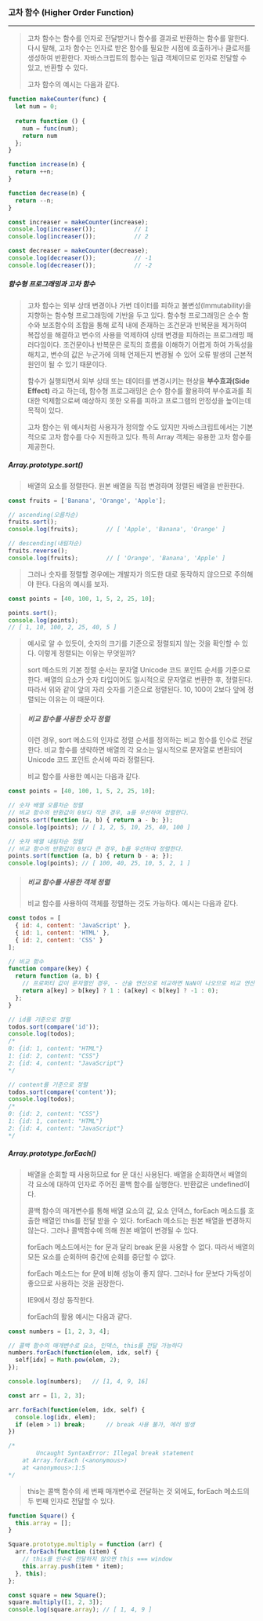 ### 고차 함수 (Higher Order Function)

------

> 고차 함수는 함수를 인자로 전달받거나 함수를 결과로 반환하는 함수를 말한다. 다시 말해, 고차 함수는 인자로 받은 함수를 필요한 시점에 호출하거나 클로저를 생성하여 반환한다. 자바스크립트의 함수는 일급 객체이므로 인자로 전달할 수 있고, 반환할 수 있다.
>
> 고차 함수의 예시는 다음과 같다.

```javascript
function makeCounter(func) {
  let num = 0;
  
  return function () {
    num = func(num);
    return num
  };
}
```

```javascript
function increase(n) {
  return ++n;
}

function decrease(n) {
  return --n;
}
```

```javascript
const increaser = makeCounter(increase);
console.log(increaser());			// 1
console.log(increaser());			// 2

const decreaser = makeCounter(decrease);
console.log(decreaser());			// -1
console.log(decreaser());			// -2
```



##### 함수형 프로그래밍과 고차 함수

> 고차 함수는 외부 상태 변경이나 가변 데이터를 피하고 불변성(Immutability)을 지향하는 함수형 프로그래밍에 기반을 두고 있다. 함수형 프로그래밍은 순수 함수와 보조함수의 조합을 통해 로직 내에 존재하는 조건문과 반복문을 제거하여 복잡성을 해결하고 변수의 사용을 억제하여 상태 변경을 피하려는 프로그래밍 패러다임이다. 조건문이나 반복문은 로직의 흐름을 이해하기 어렵게 하여 가독성을 해치고, 변수의 값은 누군가에 의해 언제든지 변경될 수 있어 오류 발생의 근본적 원인이 될 수 있기 때문이다.
>
> 함수가 실행되면서 외부 상태 또는 데이터를 변경시키는 현상을 **부수효과(Side Effect)** 라고 하는데, 함수형 프로그래밍은 순수 함수를 활용하여 부수효과를 최대한 억제함으로써 예상하지 못한 오류를 피하고 프로그램의 안정성을 높이는데 목적이 있다.
>
> 고차 함수는 위 예시처럼 사용자가 정의할 수도 있지만 자바스크립트에서는 기본적으로 고차 함수를 다수 지원하고 있다. 특히 Array 객체는 유용한 고차 함수를 제공한다.



##### Array.prototype.sort()

> 배열의 요소를 정렬한다. 원본 배열을 직접 변경하며 정렬된 배열을 반환한다.

```javascript
const fruits = ['Banana', 'Orange', 'Apple'];

// ascending(오름차순)
fruits.sort();
console.log(fruits);		// [ 'Apple', 'Banana', 'Orange' ]

// descending(내림차순)
fruits.reverse();
console.log(fruits);		// [ 'Orange', 'Banana', 'Apple' ]
```

> 그러나 숫자를 정렬할 경우에는 개발자가 의도한 대로 동작하지 않으므로 주의해야 한다. 다음의 예시를 보자.

```javascript
const points = [40, 100, 1, 5, 2, 25, 10];

points.sort();
console.log(points);
// [ 1, 10, 100, 2, 25, 40, 5 ]
```

> 예시로 알 수 있듯이, 숫자의 크기를 기준으로 정렬되지 않는 것을 확인할 수 있다. 이렇게 정렬되는 이유는 무엇일까?
>
> sort 메소드의 기본 정렬 순서는 문자열 Unicode 코드 포인트 순서를 기준으로 한다. 배열의 요소가 숫자 타입이어도 일시적으로 문자열로 변환한 후, 정렬된다. 따라서 위와 같이 앞의 자리 숫자를 기준으로 정렬된다. 10, 100이 2보다 앞에 정렬되는 이유는 이 때문이다.



> ##### 비교 함수를 사용한 숫자 정렬
>
> 이런 경우, sort 메소드의 인자로 정렬 순서를 정의하는 비교 함수를 인수로 전달한다. 비교 함수를 생략하면 배열의 각 요소는 일시적으로 문자열로 변환되어 Unicode 코드 포인트 순서에 따라 정렬된다.
>
> 비교 함수를 사용한 예시는 다음과 같다.

```javascript
const points = [40, 100, 1, 5, 2, 25, 10];

// 숫자 배열 오름차순 정렬
// 비교 함수의 반환값이 0보다 작은 경우, a를 우선하여 정렬한다.
points.sort(function (a, b) { return a - b; });
console.log(points); // [ 1, 2, 5, 10, 25, 40, 100 ]

// 숫자 배열 내림차순 정렬
// 비교 함수의 반환값이 0보다 큰 경우, b를 우선하여 정렬한다.
points.sort(function (a, b) { return b - a; });
console.log(points); // [ 100, 40, 25, 10, 5, 2, 1 ]
```



> ##### 비교 함수를 사용한 객체 정렬
>
> 비교 함수를 사용하여 객체를 정렬하는 것도 가능하다. 예시는 다음과 같다.

```javascript
const todos = [
  { id: 4, content: 'JavaScript' },
  { id: 1, content: 'HTML' },
  { id: 2, content: 'CSS' }
];

// 비교 함수
function compare(key) {
  return function (a, b) {
    // 프로퍼티 값이 문자열인 경우, - 산술 연산으로 비교하면 NaN이 나오므로 비교 연산을 사용한다.
    return a[key] > b[key] ? 1 : (a[key] < b[key] ? -1 : 0);
  };
}
```

```javascript
// id를 기준으로 정렬
todos.sort(compare('id'));
console.log(todos);
/* 
0: {id: 1, content: "HTML"}
1: {id: 2, content: "CSS"}
2: {id: 4, content: "JavaScript"}
*/
```

```javascript
// content를 기준으로 정렬
todos.sort(compare('content'));
console.log(todos);
/*
0: {id: 2, content: "CSS"}
1: {id: 1, content: "HTML"}
2: {id: 4, content: "JavaScript"}
*/
```



##### Array.prototype.forEach()

> 배열을 순회할 때 사용하므로 for 문 대신 사용된다. 배열을 순회하면서 배열의 각 요소에 대하여 인자로 주어진 콜백 함수를 실행한다. 반환값은 undefined이다. 
>
> 콜백 함수의 매개변수를 통해 배열 요소의 값, 요소 인덱스, forEach 메소드를 호출한 배열인 this를 전달 받을 수 있다. forEach 메소드는 원본 배열을 변경하지 않는다. 그러나 콜백함수에 의해 원본 배열이 변경될 수 있다.
>
> forEach 메소드에서는 for 문과 달리 break 문을 사용할 수 없다. 따라서 배열의 모든 요소를 순회하며 중간에 순회를 중단할 수 없다.
>
> forEach 메소드는 for 문에 비해 성능이 좋지 않다. 그러나 for 문보다 가독성이 좋으므로 사용하는 것을 권장한다.
>
> IE9에서 정상 동작한다.
>
> forEach의 활용 예시는 다음과 같다.

```javascript
const numbers = [1, 2, 3, 4];

// 콜백 함수의 매개변수로 요소, 인덱스, this를 전달 가능하다
numbers.forEach(function(elem, idx, self) {
  self[idx] = Math.pow(elem, 2);
});

console.log(numbers); 	// [1, 4, 9, 16]
```

```javascript
const arr = [1, 2, 3];

arr.forEach(function(elem, idx, self) {
  console.log(idx, elem);
  if (elem > 1) break;		// break 사용 불가, 에러 발생
})

/*
		Uncaught SyntaxError: Illegal break statement
    at Array.forEach (<anonymous>)
    at <anonymous>:1:5
*/
```

> this는 콜백 함수의 세 번째 매개변수로 전달하는 것 외에도, forEach 메소드의 두 번째 인자로 전달할 수 있다.

```javascript
function Square() {
  this.array = [];
}

Square.prototype.multiply = function (arr) {
  arr.forEach(function (item) {
    // this를 인수로 전달하지 않으면 this === window
    this.array.push(item * item);
  }, this);
};

const square = new Square();
square.multiply([1, 2, 3]);
console.log(square.array); // [ 1, 4, 9 ]
```

